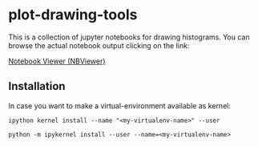 # plot-drawing-tools

This is a collection of jupyter notebooks for drawing histograms.
You can browse the actual notebook output clicking on the link:

[Notebook Viewer (NBViewer)](https://nbviewer.jupyter.org/github/cerminar/plot-drawing-tools/tree/v146/)
## Installation

In case you want to make a virtual-environment available as kernel:

`ipython kernel install --name "<my-virtualenv-name>" --user`

`python -m ipykernel install --user --name=<my-virtualenv-name>`
